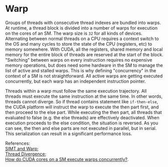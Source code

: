 # Warp

 Groups of threads with consecutive thread indexes are bundled into warps. At runtime, a thread block is divided into a number of warps for execution on the cores of an SM. The warp size is `32` for all kinds of devices.  Alternating between normal threads on a CPU requires a context switch to the OS and many cycles to store the state of the CPU (registers, etc) to memory somewhere. With CUDA, all the registers, shared memory and local memory for the entire block of threads are reserved at the start of the block. "Switching" between warps on every instruction requires no expensive memory operations, but does need some hardware in the SM to manage the list of active and stalled warps. This is why defining "concurrency" in the context of a SM is not straightforward. All active warps are getting executed concurrently, but each warp has an independent instruction pointer.

Threads within a warp must follow the same execution trajectory. All threads must execute the same instruction at the same time. In other words, threads cannot diverge. So if thread contains statement like `if-then-else`, the CUDA platform will instruct the warp to execute the then part first, and then proceed to the else part. While executing the then part, all threads that evaluated to false (e.g. the else threads) are effectively deactivated. When execution proceeds to the else condition, the situation is reversed. As you can see, the then and else parts are not executed in parallel, but in serial. This serialization can result in a significant performance loss.  

References:  
[SIMT and Warp](https://cvw.cac.cornell.edu/gpu/simt_warp);  
[Thread Divergence](https://cvw.cac.cornell.edu/gpu/thread_div);  
[How do CUDA cores on a SM execute warps concurrently?](https://devtalk.nvidia.com/default/topic/486556/cuda-programming-and-performance/how-do-cuda-cores-on-a-sm-execute-warps-concurrently-/post/3491408/).
